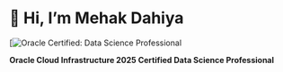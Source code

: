 # 👋 Hi, I’m Mehak Dahiya

[![Oracle Certified: Data Science Professional](https://catalog-education.oracle.com/pls/certview/sharebadge?id=623A3F855F1893FBCD7C5165EC436D8953BD52AB94E7D69ACA8B7E74DD95BE25)

**Oracle Cloud Infrastructure 2025 Certified Data Science Professional**
